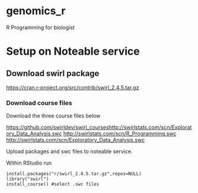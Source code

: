 # genomics_r
R Programming for biologist 



# Setup on Noteable service



## Download swirl package 


https://cran.r-project.org/src/contrib/swirl_2.4.5.tar.gz

### Download course files

Download the three course files below

https://github.com/swirldev/swirl_courseshttp://swirlstats.com/scn/Exploratory_Data_Analysis.swc
http://swirlstats.com/scn/R_Programming.swc
http://swirlstats.com/scn/Exploratory_Data_Analysis.swc


Upload packages and swc files to noteable service.


Within RStudio run

```
install.packages("r/swirl_2.4.5.tar.gz",repos=NULL)
library("swirl")
install_course() #select .swc files
````
